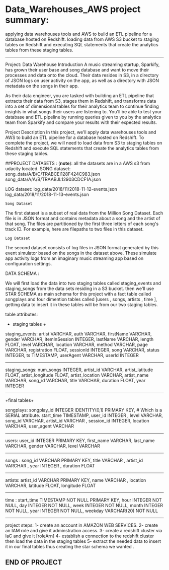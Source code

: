 # Data_Warehouses_AWS project summary:
applying data warehouses tools and AWS to build an ETL pipeline for a database hosted on Redshift. loading data from AWS S3 bucket to staging tables on Redshift and executing SQL statements that create the analytics tables from these staging tables.

----

Project: Data Warehouse
Introduction
A music streaming startup, Sparkify, has grown their user base and song database and want to move their processes and data onto the cloud. Their data resides in S3, in a directory of JSON logs on user activity on the app, as well as a directory with JSON metadata on the songs in their app.

As their data engineer, you are tasked with building an ETL pipeline that extracts their data from S3, stages them in Redshift, and transforms data into a set of dimensional tables for their analytics team to continue finding insights in what songs their users are listening to. You'll be able to test your database and ETL pipeline by running queries given to you by the analytics team from Sparkify and compare your results with their expected results.

Project Description
In this project, we'll apply data warehouses tools and AWS to build an ETL pipeline for a database hosted on Redshift. To complete the project, we will need to load data from S3 to staging tables on Redshift and execute SQL statements that create the analytics tables from these staging tables.

##PROJECT DATASETS :
(**note**): all the datasets are in a AWS s3 from udacity located.
SONG dataset:
song_data/A/B/C/TRABCEI128F424C983.json
song_data/A/A/B/TRAABJL12903CDCF1A.json

LOG dataset:
log_data/2018/11/2018-11-12-events.json
log_data/2018/11/2018-11-13-events.json

    Song Dataset
The first dataset is a subset of real data from the Million Song Dataset. Each file is in JSON format and contains metadata about a song and the artist of that song. The files are partitioned by the first three letters of each song's track ID. For example, here are filepaths to two files in this dataset.

    Log Dataset
The second dataset consists of log files in JSON format generated by this event simulator based on the songs in the dataset above. These simulate app activity logs from an imaginary music streaming app based on configuration settings.


DATA SCHEMA : 

We will first load the data into two staging tables called staging_events and staging_songs from the data sets residing in a S3  bucket.
then we'll use STAR SCHEMA as main schema for this project with a fact table called songplays and four dimention tables called [users , songs, artists , time ], getting data to insert it in these tables will be from our two staging tables. 

table attributes:

+ staging tables +

staging_events:
        artist              VARCHAR,
        auth                VARCHAR,
        firstName           VARCHAR,
        gender              VARCHAR,
        itemInSession       INTEGER,
        lastName            VARCHAR,
        length              FLOAT,
        level               VARCHAR,
        location            VARCHAR,
        method              VARCHAR,
        page                VARCHAR,
        registration        FLOAT,
        sessionId           INTEGER,
        song                VARCHAR,
        status              INTEGER,
        ts                  TIMESTAMP,
        userAgent           VARCHAR,
        userId              INTEGER 


---------------------------------------------------
staging_songs:
        num_songs           INTEGER,
        artist_id           VARCHAR,
        artist_latitude     FLOAT,
        artist_longitude    FLOAT,
        artist_location     VARCHAR,
        artist_name         VARCHAR,
        song_id             VARCHAR,
        title               VARCHAR,
        duration            FLOAT,
        year                INTEGER
        
        
 --------------------------------------------------
 
 +final tables+
 
 
 songplays:
        songplay_id         INTEGER         IDENTITY(0,1)   PRIMARY KEY,    # Which is a SERIAL attribute.
        start_time          TIMESTAMP,
        user_id             INTEGER ,
        level               VARCHAR,
        song_id             VARCHAR,
        artist_id           VARCHAR ,
        session_id          INTEGER,
        location            VARCHAR,
        user_agent          VARCHAR
 
 --------------------------------------------------
 
 
 users:
        user_id             INTEGER PRIMARY KEY,
        first_name          VARCHAR,
        last_name           VARCHAR,
        gender              VARCHAR,
        level               VARCHAR
    
_______________________________________________
    
    
songs :
        song_id             VARCHAR PRIMARY KEY,
        title               VARCHAR ,
        artist_id           VARCHAR ,
        year                INTEGER ,
        duration            FLOAT

------------------------------------------------

artists:
        artist_id           VARCHAR  PRIMARY KEY,
        name                VARCHAR ,
        location            VARCHAR,
        latitude            FLOAT,
        longitude           FLOAT



------------------------------------------------


time :
        start_time          TIMESTAMP       NOT NULL PRIMARY KEY,
        hour                INTEGER         NOT NULL,
        day                 INTEGER         NOT NULL,
        week                INTEGER         NOT NULL,
        month               INTEGER         NOT NULL,
        year                INTEGER         NOT NULL,
        weekday             VARCHAR(20)     NOT NULL
 
 
 -------------------------------------------------
 
 
 project steps: 
 1- create an account in AMAZON WEB SERVICES.
 2- create an IAM role and give it adminstration access. 
 3- create a redshift cluster via IaC  and give it [roleArn] 
 4- establish a connection to the redshift cluster then load the data in the staging tables
 5- extract the needed data to insert it in our final tables thus creating the star schema we wanted .
 
 
 
 ## END OF PROJECT ## 
 
 
 
 
 
 
 
